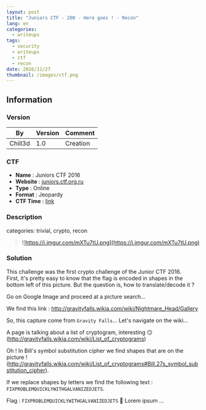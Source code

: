 ```yaml
---
layout: post
title: "Juniors CTF - 200 - Here goes ! - Recon"
lang: en
categories:
  - writeups
tags:
  - security
  - writeups
  - ctf
  - recon
date: 2016/11/27
thumbnail: /images/ctf.png
---
```

## Information

### Version

| By      | Version | Comment
| ---     | ---     | ---
| Chill3d | 1.0     | Creation

### CTF

- **Name** : Juniors CTF 2016
- **Website** : [juniors.ctf.org.ru](https://juniors.ctf.org.ru/)
- **Type** : Online
- **Format** : Jeopardy
- **CTF Time** : [link](https://ctftime.org/event/391)

### Description

categories: trivial, crypto, recon

> ![https://i.imgur.com/mXTu7tU.png](https://i.imgur.com/mXTu7tU.png)

### Solution

This challenge was the first crypto challenge of the Junior CTF 2016.   
First, it's pretty easy to know that the flag is encoded in shapes in the bottom left of this picture. But the question is, how to translate/decode it ?   

Go on Google Image and proceed at a picture search...

We find this link : http://gravityfalls.wikia.com/wiki/Nightmare_Head/Gallery   

So, this capture come from `Gravity Falls`... Let's navigate on the wiki...

A page is talking about a list of cryptogram, interesting :smirk: (http://gravityfalls.wikia.com/wiki/List_of_cryptograms)    

Oh ! In Bill's symbol substitution cipher we find shapes that are on the picture ! (http://gravityfalls.wikia.com/wiki/List_of_cryptograms#Bill.27s_symbol_substitution_cipher).

If we replace shapes by letters we find the following text : `FIXPROBLEMQUICKLYWITHGALVANIZEDJETS`.

Flag : `FIXPROBLEMQUICKLYWITHGALVANIZEDJETS` :tada:
Lorem ipsum ...
